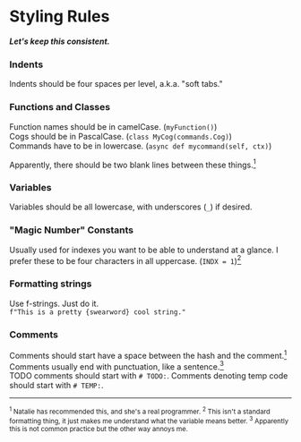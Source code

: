 # Styling Rules
***Let's keep this consistent.***

### Indents
Indents should be four spaces per level, a.k.a. "soft tabs."

### Functions and Classes
Function names should be in camelCase. (`myFunction()`)<br>
Cogs should be in PascalCase. (`class MyCog(commands.Cog)`)<br>
Commands have to be in lowercase. (`async def mycommand(self, ctx)`)

Apparently, there should be two blank lines between these things.<a href="#footnote1"><sup>1</sup></a>

### Variables

Variables should be all lowercase, with underscores (`_`) if desired.

### "Magic Number" Constants

Usually used for indexes you want to be able to understand at a glance. I prefer these to be four characters in all uppercase. (`INDX = 1`)<a href="#footnote2"><sup>2</sup></a>

### Formatting strings

Use f-strings. Just do it.    
`f"This is a pretty {swearword} cool string."`

### Comments
Comments should start have a space between the hash and the comment.<a href="#footnote1"><sup>1</sup></a>   
Comments usually end with punctuation, like a sentence.<a href="#footnote3"><sup>3</sup></a>    
TODO comments should start with `# TODO:`.
Comments denoting temp code should start with `# TEMP:`.
____

<small>
<a name="footnote1"></a><sup>1</sup> Natalie has recommended this, and she's a real programmer.    
<a name="footnote2"></a><sup>2</sup> This isn't a standard formatting thing, it just makes me understand what the variable means better.
<a name="footnote3"></a><sup>3</sup> Apparently this is not common practice but the other way annoys me.
